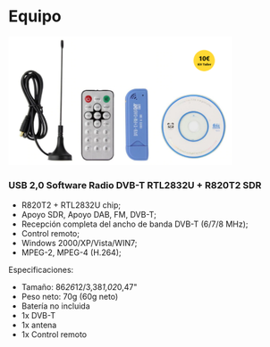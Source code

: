 # Equipo

<img src="img/sdr.820T2.png" width="400" />

### USB 2,0 Software Radio DVB-T RTL2832U + R820T2 SDR

- R820T2 + RTL2832U chip;
- Apoyo SDR, Apoyo DAB, FM, DVB-T;
- Recepción completa del ancho de banda DVB-T (6/7/8 MHz);
- Control remoto;
- Windows 2000/XP/Vista/WIN7;
- MPEG-2, MPEG-4 (H.264);

Especificaciones:
- Tamaño: 86*26*12/3,38*1,02*0,47"
- Peso neto: 70g (60g neto)
- Batería no incluida
- 1x DVB-T
- 1x antena
- 1x Control remoto
